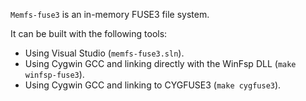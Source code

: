 `Memfs-fuse3` is an in-memory FUSE3 file system.

It can be built with the following tools:

- Using Visual Studio (`memfs-fuse3.sln`).
- Using Cygwin GCC and linking directly with the WinFsp DLL (`make winfsp-fuse3`).
- Using Cygwin GCC and linking to CYGFUSE3 (`make cygfuse3`).
